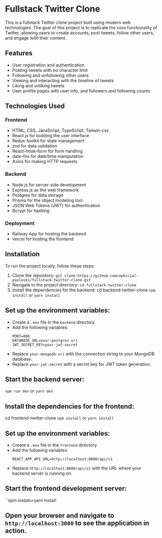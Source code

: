 # Fullstack Twitter Clone

This is a fullstack Twitter clone project built using modern web technologies. The goal of this project is to replicate the core functionality of Twitter, allowing users to create accounts, post tweets, follow other users, and engage with their content.

## Features

- User registration and authentication
- Posting tweets with no character limit
- Following and unfollowing other users
- Viewing and interacting with the timeline of tweets
- Liking and unliking tweets
- User profile pages with user info, and followers and following counts

## Technologies Used

### Frontend

- HTML, CSS, JavaScript, TypeScript, Tailwin-css
- React.js for building the user interface
- Redux-toolkit for state management
- zod for data validation
- React-hook-form for form handling
- date-fns for date/time manipulation
- Axios for making HTTP requests

### Backend

- Node.js for server-side development
- Express.js as the web framework
- Postgres for data storage
- Prisma for the object modeling tool
- JSON Web Tokens (JWT) for authentication
- Bcrypt for hashing

### Deployment

- Railway App for hosting the backend
- vercel for hosting the frontend

## Installation

To run the project locally, follow these steps:

1. Clone the repository: `git clone https://github.com/ophicial-pauloski/fullstack-twitter-clone.git`
2. Navigate to the project directory: `cd fullstack-twitter-clone`
3. Install the dependencies for the backend:
cd backend-twitter-clone
`npm install` or `yarn install`

## Set up the environment variables:
- Create a `.env` file in the `backend` directory.
- Add the following variables:
  ```
  PORT=800
  DATABASE_URL=your-postgres-uri
  JWT_SECRET_KEY=your-jwt-secret
  ```
- Replace `your-mongodb-uri` with the connection string to your MongoDB database.
- Replace `your-jwt-secret` with a secret key for JWT token generation.
  
## Start the backend server:
`npm run dev` or `yarn dev`

## Install the dependencies for the frontend:
cd frontend-twitter-clone
`npm install` or `yarn install`

## Set up the environment variables:
- Create a `.env` file in the `frontend` directory.
- Add the following variables:
  ```
  REACT_APP_API_URL=http://localhost:8000/api/v1
  ```
- Replace `http://localhost:8000/api/v1` with the URL where your backend server is running on.

## Start the frontend development server:
``npm install` or `yarn install`

##  Open your browser and navigate to `http://localhost:3000` to see the application in action.
